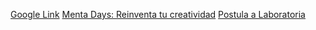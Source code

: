 [Google Link](http://www.google.com.pee)
[Menta Days: Reinventa tu creatividad](https://www.mentadays.com)
[Postula a Laboratoria](https://www.laboratoria.la/inscibiteAqui/)